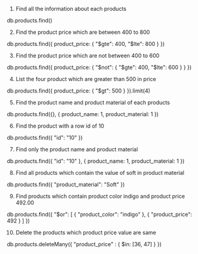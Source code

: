 1. Find all the information about each products

  db.products.find()



2. Find the product price which are between 400 to 800

  db.products.find({
    product_price: {
      "$gte": 400,
      "$lte": 800
    }
  })



3. Find the product price which are not between 400 to 600

  db.products.find({
    product_price: {
      "$not": {
        "$gte": 400,
        "$lte": 600
      }
    }
  })



4. List the four product which are greater than 500 in price

  db.products.find({
    product_price: {
      "$gt": 500
    }
  }).limit(4) 



5. Find the product name and product material of each products

  db.products.find({},
  {
    product_name: 1,
    product_material: 1
  })



6. Find the product with a row id of 10

  db.products.find({
    "id": "10"
  })



7. Find only the product name and product material

  db.products.find({
    "id": "10"
  },
  {
    product_name: 1,
    product_material: 1
  })



8. Find all products which contain the value of soft in product material

  db.products.find({
    "product_material": "Soft"
  })

 
 
9. Find products which contain product color indigo  and product price 492.00

  db.products.find({
    "$or": [
      {
        "product_color": "indigo"
      },
      {
        "product_price": 492
      }
    ]
  })



10. Delete the products which product price value are same

  db.products.deleteMany({
    "product_price" : {
    $in: [36, 47]
    }
  })

